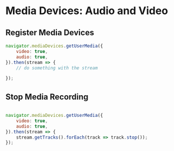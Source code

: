 # Media Devices: Audio and Video

## Register Media Devices

```js
navigator.mediaDevices.getUserMedia({
    video: true,
    audio: true,
}).then(stream => {
    // do something with the stream

});
```

## Stop Media Recording

```js

navigator.mediaDevices.getUserMedia({
    video: true,
    audio: true,
}).then(stream => {
    stream.getTracks().forEach(track => track.stop());
});
```
